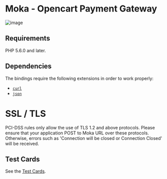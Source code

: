 # Moka - Opencart Payment Gateway

![image](https://optimisthub.com/cdn/moka/moka-opencart-plugin.png)

## Requirements

PHP 5.6.0 and later.

## Dependencies

The bindings require the following extensions in order to work properly:

-   [`curl`](https://secure.php.net/manual/en/book.curl.php)
-   [`json`](https://secure.php.net/manual/en/book.json.php)

# SSL / TLS
PCI-DSS rules only allow the use of TLS 1.2 and above protocols. Please ensure that your application POST to Moka URL over these protocols. Otherwise, errors such as 'Connection will be closed or Connection Closed' will be received.

## Test Cards

See the [Test Cards](https://developer.moka.com/home.php?page=test-kartlari).